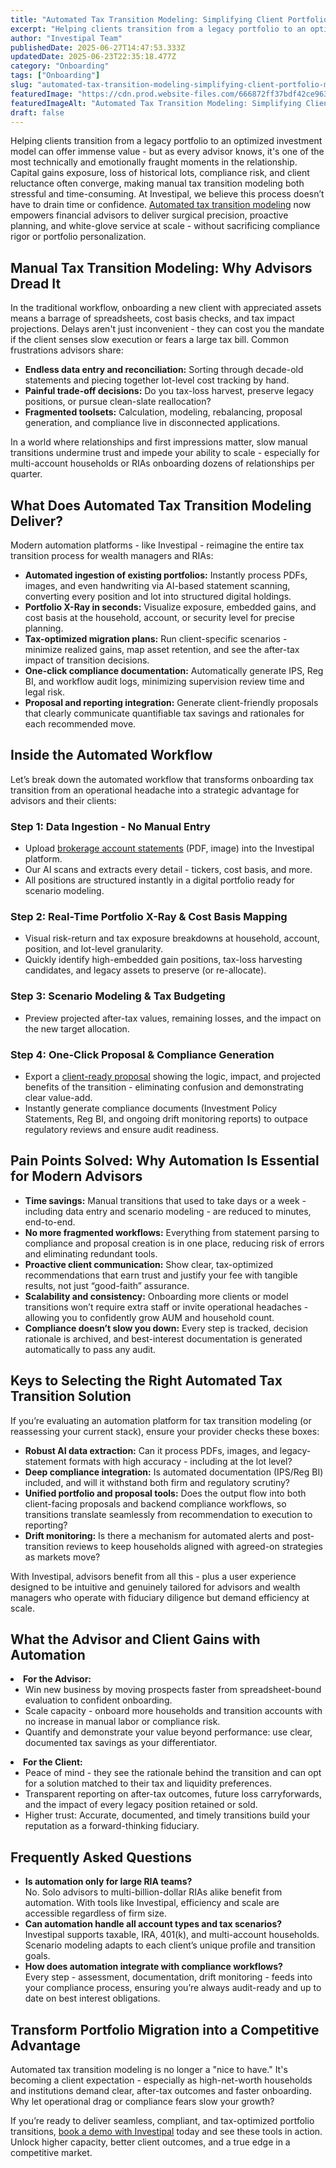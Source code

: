 ```yaml
---
title: "Automated Tax Transition Modeling: Simplifying Client Portfolio Migrations for Financial Advisors"
excerpt: "Helping clients transition from a legacy portfolio to an optimized investment model can offer immense value - but as every advisor knows, it's one of the most technically and emotionally fraught moments in the."
author: "Investipal Team"
publishedDate: 2025-06-27T14:47:53.333Z
updatedDate: 2025-06-23T22:35:18.477Z
category: "Onboarding"
tags: ["Onboarding"]
slug: "automated-tax-transition-modeling-simplifying-client-portfolio-migrations-for-financial-advisors"
featuredImage: "https://cdn.prod.website-files.com/666872ff37bdf42ce9637d77/6859d1d75f4a91cdfb866242_Automating%20the%20Sales%20Journey%20From%20Client%20Intake%20to%20Proposals%20%26%20Compliance%20in%20One%20Platform%20(8).png"
featuredImageAlt: "Automated Tax Transition Modeling: Simplifying Client Portfolio Migrations for Financial Advisors"
draft: false
---
```

<p id="">Helping clients transition from a legacy portfolio to an optimized investment model can offer immense value - but as every advisor knows, it's one of the most technically and emotionally fraught moments in the relationship. Capital gains exposure, loss of historical lots, compliance risk, and client reluctance often converge, making manual tax transition modeling both stressful and time-consuming. At Investipal, we believe this process doesn’t have to drain time or confidence. <a href="/blog/how-tax-transition-analysis-helps-advisors-move-client-portfolios-with-confidence">Automated tax transition modeling</a> now empowers financial advisors to deliver surgical precision, proactive planning, and white-glove service at scale - without sacrificing compliance rigor or portfolio personalization.</p><h2 id="">Manual Tax Transition Modeling: Why Advisors Dread It</h2><p id="">In the traditional workflow, onboarding a new client with appreciated assets means a barrage of spreadsheets, cost basis checks, and tax impact projections. Delays aren't just inconvenient - they can cost you the mandate if the client senses slow execution or fears a large tax bill. Common frustrations advisors share:</p><ul id=""><li id=""><strong id="">Endless data entry and reconciliation:</strong> Sorting through decade-old statements and piecing together lot-level cost tracking by hand.</li><li id=""><strong id="">Painful trade-off decisions:</strong> Do you tax-loss harvest, preserve legacy positions, or pursue clean-slate reallocation?</li><li id=""><strong id="">Fragmented toolsets:</strong> Calculation, modeling, rebalancing, proposal generation, and compliance live in disconnected applications.</li></ul><p id="">In a world where relationships and first impressions matter, slow manual transitions undermine trust and impede your ability to scale - especially for multi-account households or RIAs onboarding dozens of relationships per quarter.</p><h2 id="">What Does Automated Tax Transition Modeling Deliver?</h2><p id="">Modern automation platforms - like Investipal - reimagine the entire tax transition process for wealth managers and RIAs:</p><ul id=""><li id=""><strong id="">Automated ingestion of existing portfolios:</strong> Instantly process PDFs, images, and even handwriting via AI-based statement scanning, converting every position and lot into structured digital holdings.</li><li id=""><strong id="">Portfolio X-Ray in seconds:</strong> Visualize exposure, embedded gains, and cost basis at the household, account, or security level for precise planning.</li><li id=""><strong id="">Tax-optimized migration plans:</strong> Run client-specific scenarios - minimize realized gains, map asset retention, and see the after-tax impact of transition decisions.</li><li id=""><strong id="">One-click compliance documentation:</strong> Automatically generate IPS, Reg BI, and workflow audit logs, minimizing supervision review time and legal risk.</li><li id=""><strong id="">Proposal and reporting integration:</strong> Generate client-friendly proposals that clearly communicate quantifiable tax savings and rationales for each recommended move.</li></ul><h2 id="">Inside the Automated Workflow</h2><p id="">Let’s break down the automated workflow that transforms onboarding tax transition from an operational headache into a strategic advantage for advisors and their clients:</p><h3 id="">Step 1: Data Ingestion - No Manual Entry</h3><ul id=""><li id="">Upload <a href="/features/automated-statement-scanner">brokerage account statements</a> (PDF, image) into the Investipal platform.</li><li id="">Our AI scans and extracts every detail - tickers, cost basis, and more.</li><li id="">All positions are structured instantly in a digital portfolio ready for scenario modeling.</li></ul><h3 id="">Step 2: Real-Time Portfolio X-Ray & Cost Basis Mapping</h3><ul id=""><li id="">Visual risk-return and tax exposure breakdowns at household, account, position, and lot-level granularity.</li><li id="">Quickly identify high-embedded gain positions, tax-loss harvesting candidates, and legacy assets to preserve (or re-allocate).</li></ul><h3 id="">Step 3: Scenario Modeling & Tax Budgeting</h3><ul id=""><li id="">Preview projected after-tax values, remaining losses, and the impact on the new target allocation.</li></ul><h3 id="">Step 4: One-Click Proposal & Compliance Generation</h3><ul id=""><li id="">Export a <a href="/blog/how-to-automate-proposal-generation-and-shorten-sales-cycles-for-financial-advisors">client-ready proposal</a> showing the logic, impact, and projected benefits of the transition - eliminating confusion and demonstrating clear value-add.</li><li id="">Instantly generate compliance documents (Investment Policy Statements, Reg BI, and ongoing drift monitoring reports) to outpace regulatory reviews and ensure audit readiness.</li></ul><h2 id="">Pain Points Solved: Why Automation Is Essential for Modern Advisors</h2><ul id=""><li id=""><strong id="">Time savings:</strong> Manual transitions that used to take days or a week - including data entry and scenario modeling - are reduced to minutes, end-to-end.</li><li id=""><strong id="">No more fragmented workflows:</strong> Everything from statement parsing to compliance and proposal creation is in one place, reducing risk of errors and eliminating redundant tools.</li><li id=""><strong id="">Proactive client communication:</strong> Show clear, tax-optimized recommendations that earn trust and justify your fee with tangible results, not just “good-faith” assurance.</li><li id=""><strong id="">Scalability and consistency:</strong> Onboarding more clients or model transitions won’t require extra staff or invite operational headaches - allowing you to confidently grow AUM and household count.</li><li id=""><strong id="">Compliance doesn’t slow you down:</strong> Every step is tracked, decision rationale is archived, and best-interest documentation is generated automatically to pass any audit.</li></ul><h2 id="">Keys to Selecting the Right Automated Tax Transition Solution</h2><p id="">If you’re evaluating an automation platform for tax transition modeling (or reassessing your current stack), ensure your provider checks these boxes:</p><ul id=""><li id=""><strong id="">Robust AI data extraction:</strong> Can it process PDFs, images, and legacy-statement formats with high accuracy - including at the lot level?</li><li id=""><strong id="">Deep compliance integration:</strong> Is automated documentation (IPS/Reg BI) included, and will it withstand both firm and regulatory scrutiny?</li><li id=""><strong id="">Unified portfolio and proposal tools:</strong> Does the output flow into both client-facing proposals and backend compliance workflows, so transitions translate seamlessly from recommendation to execution to reporting?</li><li id=""><strong id="">Drift monitoring:</strong> Is there a mechanism for automated alerts and post-transition reviews to keep households aligned with agreed-on strategies as markets move?</li></ul><p id="">With Investipal, advisors benefit from all this - plus a user experience designed to be intuitive and genuinely tailored for advisors and wealth managers who operate with fiduciary diligence but demand efficiency at scale.</p><h2 id="">What the Advisor and Client Gains with Automation</h2><li id=""><strong id="">For the Advisor:</strong> &nbsp;<ul id=""><li id="">Win new business by moving prospects faster from spreadsheet-bound evaluation to confident onboarding.</li><li id="">Scale capacity - onboard more households and transition accounts with no increase in manual labor or compliance risk.</li><li id="">Quantify and demonstrate your value beyond performance: use clear, documented tax savings as your differentiator.</li></ul></li><li id=""><strong id="">For the Client:</strong> &nbsp;<ul id=""><li id="">Peace of mind - they see the rationale behind the transition and can opt for a solution matched to their tax and liquidity preferences.</li><li id="">Transparent reporting on after-tax outcomes, future loss carryforwards, and the impact of every legacy position retained or sold.</li><li id="">Higher trust: Accurate, documented, and timely transitions build your reputation as a forward-thinking fiduciary.</li></ul></li><h2 id="">Frequently Asked Questions</h2><ul id=""><li id=""><strong id="">Is automation only for large RIA teams?</strong><br>No. Solo advisors to multi-billion-dollar RIAs alike benefit from automation. With tools like Investipal, efficiency and scale are accessible regardless of firm size.</li><li id=""><strong id="">Can automation handle all account types and tax scenarios?</strong><br>Investipal supports taxable, IRA, 401(k), and multi-account households. Scenario modeling adapts to each client’s unique profile and transition goals.</li><li id=""><strong id="">How does automation integrate with compliance workflows?</strong><br>Every step - assessment, documentation, drift monitoring - feeds into your compliance process, ensuring you’re always audit-ready and up to date on best interest obligations.</li></ul><h2 id="">Transform Portfolio Migration into a Competitive Advantage</h2><p id="">Automated tax transition modeling is no longer a "nice to have." It's becoming a client expectation - especially as high-net-worth households and institutions demand clear, after-tax outcomes and faster onboarding. Why let operational drag or compliance fears slow your growth?</p><p id="">If you’re ready to deliver seamless, compliant, and tax-optimized portfolio transitions, <a href="/book-a-demo" target="_blank">book a demo with Investipal</a> today and see these tools in action. Unlock higher capacity, better client outcomes, and a true edge in a competitive market.</p>